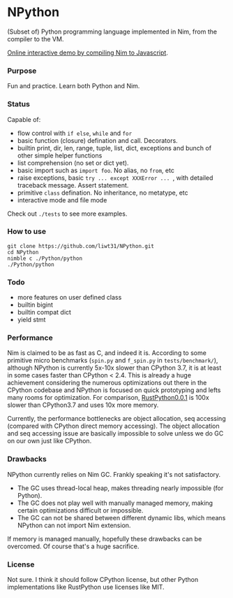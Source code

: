 # NPython

(Subset of) Python programming language implemented in Nim, from the compiler to the VM.

[Online interactive demo by compiling Nim to Javascript](https://liwt31.github.io/NPython-demo/).

### Purpose
Fun and practice. Learn both Python and Nim.


### Status
Capable of:
* flow control with `if else`, `while` and `for`
* basic function (closure) defination and call. Decorators.
* builtin print, dir, len, range, tuple, list, dict, exceptions and bunch of other simple helper functions
* list comprehension (no set or dict yet).
* basic import such as `import foo`. No alias, no `from`, etc
* raise exceptions, basic `try ... except XXXError ... `, with detailed traceback message. Assert statement.
* primitive `class` defination. No inheritance, no metatype, etc
* interactive mode and file mode

Check out `./tests` to see more examples.


### How to use
```
git clone https://github.com/liwt31/NPython.git
cd NPython
nimble c ./Python/python
./Python/python
```

### Todo
* more features on user defined class
* builtin bigint
* builtin compat dict
* yield stmt

### Performance
Nim is claimed to be as fast as C, and indeed it is. According to some primitive micro benchmarks (`spin.py` and `f_spin.py` in `tests/benchmark/`), although NPython is currently 5x-10x slower than CPython 3.7, it is at least in some cases faster than CPython < 2.4. This is already a huge achievement considering the numerous optimizations out there in the CPython codebase and NPython is focused on quick prototyping and lefts many rooms for optimization. For comparison, [RustPython0.0.1](https://github.com/RustPython/RustPython) is 100x slower than CPython3.7 and uses 10x more memory.

Currently, the performance bottlenecks are object allocation, seq accessing (compared with CPython direct memory accessing). The object allocation and seq accessing issue are basically impossible to solve unless we do GC on our own just like CPython. 


### Drawbacks
NPython currently relies on Nim GC. Frankly speaking it's not satisfactory. 
* The GC uses thread-local heap, makes threading nearly impossible (for Python).
* The GC does not play well with manually managed memory, making certain optimizations difficult or impossible.
* The GC can not be shared between different dynamic libs, which means NPython can not import Nim extension.

If memory is managed manually, hopefully these drawbacks can be overcomed. Of course that's a huge sacrifice.


### License
Not sure. I think it should follow CPython license, but other Python implementations like RustPython use licenses like MIT.
